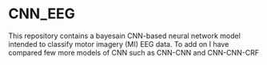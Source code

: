 # CNN_EEG
This repository contains a bayesain CNN-based neural network model intended to classify motor imagery (MI) EEG data.
To add on I have compared few more models of CNN such as CNN-CNN and CNN-CNN-CRF
